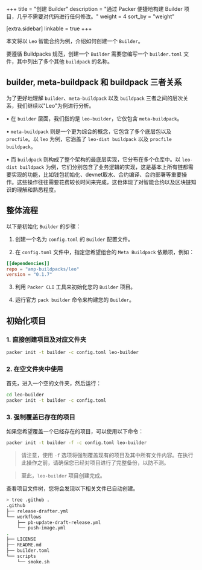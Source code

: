 +++
title = "创建 Builder"
description = "通过 Packer 便捷地构建 Builder 项目，几乎不需要对代码进行任何修改。"
weight = 4
sort_by = "weight"

[extra.sidebar]
linkable = true
+++

本文将以 `Leo` 智能合约为例，介绍如何创建一个 `Builder`。

要遵循 Buildpacks 规范，创建一个 `Builder` 需要您编写一个 `builder.toml` 文件，其中列出了多个其他 `buildpack` 的名称。

## builder, meta-buildpack 和 buildpack 三者关系

为了更好地理解 `builder`、`meta-buildpack` 以及 `buildpack` 三者之间的层次关系，我们继续以"Leo"为例进行分析。

• 在 `builder` 层面，我们指的是 `leo-builder`，它仅包含 `meta-buildpack`。

• `meta-buildpack` 则是一个更为综合的概念，它包含了多个底层包以及 `procfile`。以 `leo` 为例，它涵盖了 `leo-dist buildpack` 以及 `procfile buildpack`。

• 而 `buildpack` 则构成了整个架构的最底层实现，它分布在多个仓库中。以 `leo-dist buildpack` 为例，它们分别包含了业务逻辑的实现，这是基本上所有链都需要实现的功能，比如钱包初始化、devnet取水、合约编译、合约部署等重要操作。这些操作往往需要花费较长时间来完成，这也体现了对智能合约以及区块链知识的理解和熟悉程度。

## 整体流程

以下是初始化 `Builder` 的步骤：

1. 创建一个名为 `config.toml` 的 `Builder` 配置文件。

2. 在 `config.toml` 文件中，指定您希望组合的 `Meta Buildpack` 依赖项，例如：

```toml
[[dependencies]]
repo = "amp-buildpacks/leo"
version = "0.1.7"
```

3. 利用 `Packer CLI` 工具来初始化您的 `Builder` 项目。

4. 运行官方 `pack builder` 命令来构建您的 `Builder`。

## 初始化项目

### 1. 直接创建项目及对应文件夹

```bash
packer init -t builder -c config.toml leo-builder
```

### 2. 在空文件夹中使用

首先，进入一个空的文件夹，然后运行：

```bash
cd leo-builder
packer init -t builder -c config.toml
```

### 3. 强制覆盖已存在的项目

如果您希望覆盖一个已经存在的项目，可以使用以下命令：

```bash
packer init -t builder -f -c config.toml leo-builder
```

> 请注意，使用 `-f` 选项将强制覆盖现有的项目及其中所有文件内容。在执行此操作之前，请确保您已经对项目进行了完整备份，以防不测。

> 至此，`leo-builder` 项目创建完成。

查看项目文件树，您将会发现以下相关文件已自动创建。

```bash
> tree .github .
.github
├── release-drafter.yml
└── workflows
    ├── pb-update-draft-release.yml
    └── push-image.yml
.
├── LICENSE
├── README.md
├── builder.toml
└── scripts
    └── smoke.sh
```

